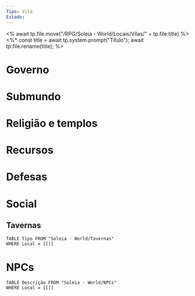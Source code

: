 ```yaml
---
Tipo: Vila
Estado:
---
```


<% await tp.file.move("/RPG/Soleia - World/Locais/Vilas/" + tp.file.title) %>
<%*
const title = await tp.system.prompt("Título");
await tp.file.rename(title);
%>


# Governo


# Submundo


# Religião e templos


# Recursos


# Defesas


# Social
## Tavernas
```dataview
TABLE Tipo FROM "Soleia - World/Tavernas"
WHERE Local = [[]]
```

# NPCs
```dataview
TABLE Descrição FROM "Soleia - World/NPCs"
WHERE Local = [[]]
```
